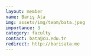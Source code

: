 ```yaml
---
layout: member
name: Barış Ata
img: assets/img/team/bata.jpeg
importance: 3
category: faculty
contact: bata@cu.edu.tr 
redirect: http://barisata.me
---
```

